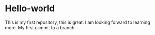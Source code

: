 # Hello-world
This is my first repository, this is great.
I am looking forward to learning more.
My first commit to a branch.
